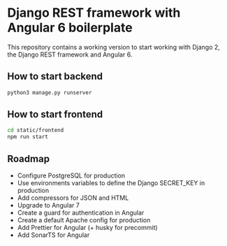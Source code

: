 # Django REST framework with Angular 6 boilerplate

This repository contains a working version to start working with Django 2, the Django REST framework and Angular 6.

## How to start backend

```bash
python3 manage.py runserver
```

## How to start frontend

```bash
cd static/frontend
npm run start
```

## Roadmap

- Configure PostgreSQL for production
- Use environments variables to define the Django SECRET_KEY in production
- Add compressors for JSON and HTML
- Upgrade to Angular 7
- Create a guard for authentication in Angular
- Create a default Apache config for production
- Add Prettier for Angular (+ husky for precommit)
- Add SonarTS for Angular
